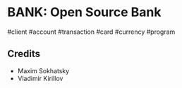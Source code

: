 BANK: Open Source Bank
======================

#client
#account
#transaction
#card
#currency
#program

Credits
-------

* Maxim Sokhatsky
* Vladimir Kirillov

